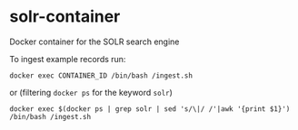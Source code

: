 # solr-container

Docker container for the SOLR search engine


To ingest example records run:

`docker exec CONTAINER_ID /bin/bash /ingest.sh`



or (filtering `docker ps` for the keyword `solr`)

`docker exec $(docker ps | grep solr | sed 's/\|/ /'|awk '{print $1}') /bin/bash /ingest.sh`



